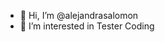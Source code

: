 - 👋 Hi, I’m @alejandrasalomon
- 👀 I’m interested in Tester Coding


<!---
alejandrasalomon/alejandrasalomon is a ✨ special ✨ repository because its `README.md` (this file) appears on your GitHub profile.
You can click the Preview link to take a look at your changes.
--->
